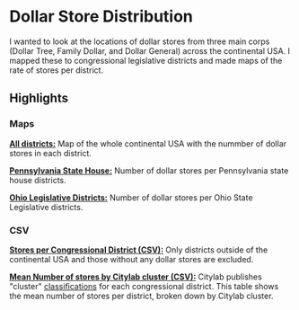 # Dollar Store Distribution
I wanted to look at the locations of dollar stores from three main corps (Dollar Tree, Family Dollar, and Dollar General) across the continental USA. I mapped these to congressional legislative districts and made maps of the rate of stores per district.

## Highlights

### Maps
[**All districts:**](https://github.com/gperez21/data_vis_wa/blob/master/Dollar%20store/GIS/Maps/Dollar%20stores%20per%20district.pdf) Map of the whole continental USA with the nummber of dollar stores in each district.

[**Pennsylvania State House:**](https://github.com/gperez21/Dollar-Store/blob/master/Dollar%20store/GIS/Maps/PA_house.pdf) Number of dollar stores per Pennsylvania state house districts.

[**Ohio Legislative Districts:**](https://github.com/gperez21/Dollar-Store/blob/master/Dollar%20store/GIS/Maps/Ohio_legislative.pdf) Number of dollar stores per Ohio State Legislative districts.


### CSV
[**Stores per Congressional District (CSV):**](https://github.com/gperez21/Dollar-Store/blob/master/Dollar%20store/Stata/Data/District_classification.csv) Only districts outside of the continental USA and those without any dollar stores are excluded.

[**Mean Number of stores by Citylab cluster (CSV):**](https://github.com/gperez21/Dollar-Store/blob/master/Dollar%20store/Stata/Data/Mean_store_by_cluster.csv) Citylab publishes "cluster" [classifications](https://github.com/theatlantic/citylab-data/tree/master/citylab-congress) for each congressional district. This table shows the mean number of stores per district, broken down by Citylab cluster.
